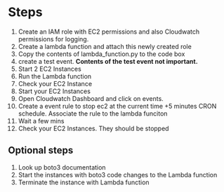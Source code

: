 # Steps
1) Create an IAM role with EC2 permissions and also Cloudwatch permissions for logging.
2) Create a lambda function and attach this newly created role
3) Copy the contents of lambda_function.py to the code box
4) create a test event. **Contents of the test event not important.**
5) Start 2 EC2 Instances 
6) Run the Lambda function
7) Check your EC2 Instance
8) Start your EC2 Instances
9) Open Cloudwatch Dashboard and click on events.
10) Create a event rule to stop ec2 at the current time +5 minutes CRON schedule. Associate the rule to the lambda funciton
11) Wait a few mins
12) Check your EC2 Instances. They should be stopped

## Optional steps
1) Look up boto3 documentation
2) Start the instances with boto3 code changes to the Lambda function
3) Terminate the instance with Lambda function



